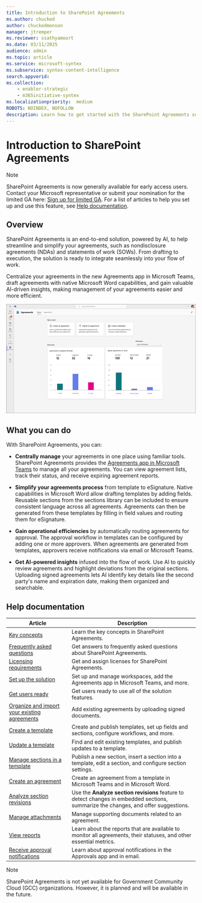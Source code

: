 ```yaml
---
title: Introduction to SharePoint Agreements
ms.author: chucked
author: chuckedmonson
manager: jtremper
ms.reviewer: ssathyamoort
ms.date: 03/11/2025
audience: admin
ms.topic: article
ms.service: microsoft-syntex
ms.subservice: syntex-content-intelligence
search.appverid: 
ms.collection: 
    - enabler-strategic
    - m365initiative-syntex
ms.localizationpriority:  medium
ROBOTS: NOINDEX, NOFOLLOW
description: Learn how to get started with the SharePoint Agreements solution.
---
```


# Introduction to SharePoint Agreements

> [!NOTE]
> SharePoint Agreements is now generally available for early access users. Contact your Microsoft representative or submit your nomination for the limited GA here: [Sign up for limited GA](https://aka.ms/AgreementsSelectiveGA). For a list of articles to help you set up and use this feature, see [Help documentation](#help-documentation).

## Overview

SharePoint Agreements is an end-to-end solution, powered by AI, to help streamline and simplify your agreements, such as nondisclosure agreements (NDAs) and statements of work (SOWs). From drafting to execution, the solution is ready to integrate seamlessly into your flow of work.

Centralize your agreements in the new Agreements app in Microsoft Teams, draft agreements with native Microsoft Word capabilities, and gain valuable AI-driven insights, making management of your agreements easier and more efficient.

![A screenshot of Agreements app showing the home page.](../../media/content-understanding/agreements-homepage.png)

## What you can do

With SharePoint Agreements, you can:

- **Centrally manage** your agreements in one place using familiar tools. SharePoint Agreements provides the [Agreements app in Microsoft Teams](https://teams.microsoft.com/l/app/fc0c5127-1a8c-4d12-9500-c142ca453b83?source=app-details-dialog) to manage all your agreements. You can view agreement lists, track their status, and receive expiring agreement reports.
  
- **Simplify your agreements process** from template to eSignature. Native capabilities in Microsoft Word allow drafting templates by adding fields. Reusable sections from the sections library can be included to ensure consistent language across all agreements. Agreements can then be generated from these templates by filling in field values and routing them for eSignature.
  
- **Gain operational efficiencies** by automatically routing agreements for approval. The approval workflow in templates can be configured by adding one or more approvers. When agreements are generated from templates, approvers receive notifications via email or Microsoft Teams.
  
- **Get AI-powered insights** infused into the flow of work. Use AI to quickly review agreements and highlight deviations from the original sections. Uploading signed agreements lets AI identify key details like the second party's name and expiration date, making them organized and searchable.

## Help documentation

|Article  |Description  |
|---------|---------|
|[Key concepts](agreements-key-concepts.md)    |Learn the key concepts in SharePoint Agreements.         |
|[Frequently asked questions](agreements-faq.md)    |Get answers to frequently asked questions about SharePoint Agreements.         |
|[Licensing requirements](agreements-license-requirements.md)    |Get and assign licenses for SharePoint Agreements.         |
|[Set up the solution](agreements-setup.md)    |Set up and manage workspaces, add the Agreements app in Microsoft Teams, and more.         |
|[Get users ready](agreements-user-prereqs.md)    |Get users ready to use all of the  solution features.         |
|[Organize and import your existing agreements](agreements-import-agreement.md)    |Add existing agreements by uploading signed documents.        |
|[Create a template](agreements-create-template.md)    |Create and publish templates, set up fields and sections, configure workflows, and more.         |
|[Update a template](agreements-update-template.md)    |Find and edit existing templates, and publish updates to a template.         |
|[Manage sections in a template](agreements-manage-sections.md)    |Publish a new section, insert a section into a template, edit a section, and configure section settings.         |
|[Create an agreement](agreements-create-agreement.md)    |Create an agreement from a template in Microsoft Teams and in Microsoft Word.         |
|[Analyze section revisions](agreements-analyze-sections.md)    |Use the **Analyze section revisions** feature to detect changes in embedded sections, summarize the changes, and offer suggestions.       |
|[Manage attachments](agreements-attachments.md)    |Manage supporting documents related to an agreement.         |
|[View reports](agreements-reports.md)    |Learn about the reports that are available to monitor all agreements, their statuses, and other essential metrics.         |
|[Receive approval notifications](agreements-notifications.md)    |Learn about approval notifications in the Approvals app and in email.         |

> [!NOTE]
> SharePoint Agreements is not yet available for Government Community Cloud (GCC) organizations. However, it is planned and will be available in the future.
